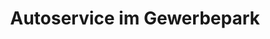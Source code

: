 ---
title: "Autoservice im Gewerbepark"
url: /regensburg/autoservice-im-gewerbepark/
shop: Autowerkstatt
---